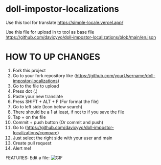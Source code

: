 # doll-impostor-localizations

Use this tool for translate
https://simple-locale.vercel.app/

Use this file for upload in to tool as base file
https://github.com/davicyyo/doll-impostor-localizations/blob/main/en.json

# HOW TO UP CHANGES
1. Fork this project
2. Go to your fork repository like (https://github.com/yourUsername/doll-impostor-localizations)
3. Go to the file to upload
4. Press dot (.)
5. Paste your new translate
6. Press SHIFT + ALT + F (For format the file)
7. Go to left side (Icon below search)
8. There should be a 1 at least, if not to if you save the file
9. Tap + on the file
10. Commit + push button (Or commit and push)
11. Go to (https://github.com/davicyyo/doll-impostor-localizations/compare)
12. Just select the right side with your user and main
13. Create pull request
14. Alert me!

FEATURES:
Edit a file:
![GIF](https://i.gyazo.com/3d0c1356ed126d130810886ae2ec1367.gif)
